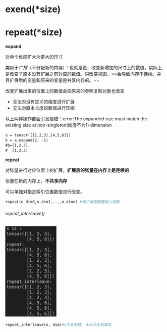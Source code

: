 # exend(\*size)

# repeat(\*size)

 **expand**

对单个维度扩大为更大的尺寸

类似于*广播*（不分配新的内存）：也就是说，改变新增加的尺寸上的数值，实际上是改变了原本没有扩展之前对应的数值。只改变视图，==会导致内存不连续。并且扩展后的变量和原来的变量是共享内存的。==

 

改变扩展出来的位置上的数值会把原来的参照复制对象也改变

- 无法对没有定义的维度进行扩展
- 无法对原本长度的数值进行压缩 

以上两种操作都会引发报错：error:The expanded size must match the existing size at non-singleton(维度不为1) dimension

```
a = tensor([[1,2,3],[4,5,6]])
b = a.expand(2, -1)
#b=[1,2,3];
#  [1,2,3]
```





**repeat**

对张量进行对应位置上的扩展，**扩展后的张量在内存上是连续的**

张量在新的内存上，**不共享内存**

可以单独对指定索引位置数值进行改变。

```python
repeat(n_dim0,n_dim1,...,n_dimn) #每个维度都要输入倍数
```



###### repeat_interleave()

<img src="image-20210416202146405.png" alt="image-20210416202146405" style="zoom: 80%;" />

```python
repeat_interleave(n, dim)#n为复制数, dim为复制维度
```

